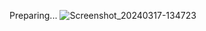Preparing...
![Screenshot_20240317-134723](https://github.com/KoukeNeko/OPass-with-jetpack-compose/assets/111033412/8efbf509-ea49-41ed-ba2c-dfe5f34f6d98)
